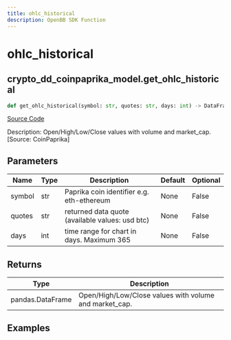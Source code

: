 ```yaml
---
title: ohlc_historical
description: OpenBB SDK Function
---
```


# ohlc_historical

## crypto_dd_coinpaprika_model.get_ohlc_historical

```python title='openbb_terminal/cryptocurrency/due_diligence/coinpaprika_model.py'
def get_ohlc_historical(symbol: str, quotes: str, days: int) -> DataFrame:
```
[Source Code](https://github.com/OpenBB-finance/OpenBBTerminal/tree/main/openbb_terminal/cryptocurrency/due_diligence/coinpaprika_model.py#L247)

Description: Open/High/Low/Close values with volume and market_cap. [Source: CoinPaprika]

## Parameters

| Name | Type | Description | Default | Optional |
| ---- | ---- | ----------- | ------- | -------- |
| symbol | str | Paprika coin identifier e.g. eth-ethereum | None | False |
| quotes | str | returned data quote (available values: usd btc) | None | False |
| days | int | time range for chart in days. Maximum 365 | None | False |

## Returns

| Type | Description |
| ---- | ----------- |
| pandas.DataFrame | Open/High/Low/Close values with volume and market_cap. |

## Examples

